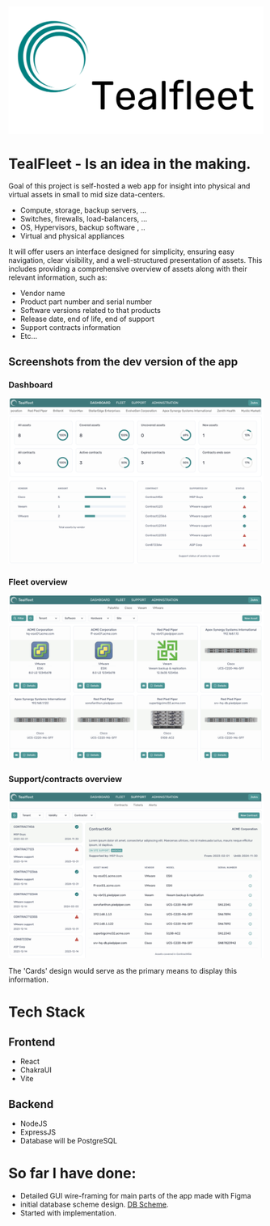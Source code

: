 
<img src="./screenshots/TealFleet-Teal.png"/>

# TealFleet - Is an idea in the making.


Goal of this project is self-hosted a web app for insight into  physical and virtual assets in small to mid size data-centers.


- Compute, storage, backup servers, ...
- Switches, firewalls, load-balancers, ...
- OS, Hypervisors, backup software , ..
- Virtual and physical appliances


It will offer users an interface designed for simplicity, ensuring easy navigation, clear visibility, and a well-structured presentation of assets. This includes providing a comprehensive overview of assets along with their relevant information, such as:

- Vendor name
- Product part number and serial number
- Software versions related to that products
- Release date, end of life, end of support
- Support contracts information
- Etc…


## Screenshots from the dev version of the app

### **Dashboard**
<img src="./screenshots/Screenshot1.png"/>


### **Fleet overview**  
<img src="./screenshots/Screenshot2.png"/>  


### **Support/contracts overview**  
<img src="./screenshots/Screenshot3.png"/> 

The 'Cards' design would serve as the primary means to display this information.

# Tech Stack

## Frontend
- React
- ChakraUI
- Vite

## Backend

- NodeJS
- ExpressJS
- Database will be PostgreSQL

# So far I have done:

- Detailed GUI wire-framing for main parts of the app made with Figma
- initial database scheme design.
 [DB Scheme](https://dbdiagram.io/d/647a60ab722eb774944ed5ea).
 - Started with implementation.